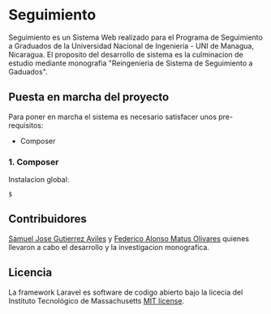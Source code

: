 # Seguimiento

Seguimiento es un Sistema Web realizado para el Programa de Seguimiento a Graduados de la Universidad Nacional de Ingenieria - UNI de Managua, Nicaragua. El proposito del desarrollo de sistema es la culminacion de estudio mediante monografia "Reingenieria de Sistema de Seguimiento a Gaduados". 

## Puesta en marcha del proyecto

Para poner en marcha el sistema es necesario satisfacer unos pre-requisitos:

* Composer

### 1. Composer

Instalacion global:
    
    $

## Contribuidores

[Samuel Jose Gutierrez Aviles](https://github.com/search-sam) y [Federico Alonso Matus Olivares](https://github.com/matusfede) quienes llevaron a cabo el desarrollo y la investigacion monografica.

## Licencia

La  framework Laravel es software de codigo abierto bajo la licecia del Instituto Tecnológico de Massachusetts [MIT license](http://opensource.org/licenses/MIT).
